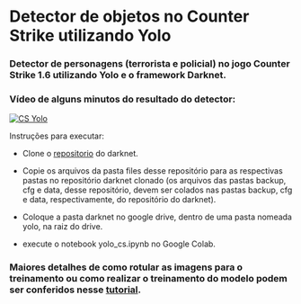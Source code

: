 # Detector de objetos no Counter Strike utilizando Yolo

### Detector de personagens (terrorista e policial) no jogo Counter Strike 1.6 utilizando Yolo e o framework Darknet.

### Vídeo de alguns minutos do resultado do detector:
[![CS Yolo](https://img.youtube.com/vi/ZAfnnoGZe_E/0.jpg)](https://www.youtube.com/watch?v=ZAfnnoGZe_E "CS Yolo")

Instruções para executar:

* Clone o [repositorio](https://github.com/AlexeyAB/darknet) do darknet.

* Copie os arquivos da pasta files desse repositório para as respectivas pastas no repositório darknet clonado (os arquivos das pastas backup, cfg e data, desse repositório, devem ser colados nas pastas backup, cfg e data, respectivamente, do repositório do darknet).

* Coloque a pasta darknet no google drive, dentro de uma pasta nomeada yolo, na raiz do drive.

* execute o notebook yolo_cs.ipynb no Google Colab. 

### Maiores detalhes de como rotular as imagens para o treinamento ou como realizar o treinamento do modelo podem ser conferidos nesse [tutorial](https://www.youtube.com/watch?v=JGmAbuetSmI&list=PLlH6o4fAIji76vBRv54WPQr0MHgEiipL7&index=1).

